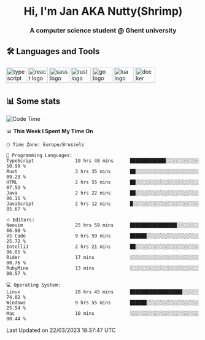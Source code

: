 <h1 align="center">Hi, I'm Jan AKA Nutty(Shrimp)</h1>
<h3 align="center">A computer science student @ Ghent university</h3>

<h2 align="left">🛠️ Languages and Tools</h2>

###

<div align="left">
  <img src="https://cdn.jsdelivr.net/gh/devicons/devicon/icons/typescript/typescript-original.svg" height="40" width="52" alt="typescript logo"  />
  <img src="https://cdn.jsdelivr.net/gh/devicons/devicon/icons/react/react-original.svg" height="40" width="52" alt="react logo"  />
  <img src="https://cdn.jsdelivr.net/gh/devicons/devicon/icons/sass/sass-original.svg" height="40" width="52" alt="sass logo"  />
  <img src="https://cdn.jsdelivr.net/gh/devicons/devicon/icons/rust/rust-plain.svg" height="40" width="52" alt="rust logo"  />
  <img src="https://cdn.jsdelivr.net/gh/devicons/devicon/icons/go/go-original.svg" height="40" width="52" alt="go logo"  />
  <img src="https://cdn.jsdelivr.net/gh/devicons/devicon/icons/lua/lua-original.svg" height="40" width="52" alt="lua logo"  />
  <img src="https://cdn.jsdelivr.net/gh/devicons/devicon/icons/docker/docker-original.svg" height="40" width="52" alt="docker logo"  />
</div>

<h2>📊 Some stats</h2>

<!--START_SECTION:waka-->
![Code Time](http://img.shields.io/badge/Code%20Time-2%2C863%20hrs%2049%20mins-blue)

📊 **This Week I Spent My Time On** 

```text
🕑︎ Time Zone: Europe/Brussels

💬 Programming Languages: 
TypeScript               19 hrs 48 mins      █████████████░░░░░░░░░░░░   50.99 % 
Rust                     3 hrs 35 mins       ██░░░░░░░░░░░░░░░░░░░░░░░   09.23 % 
HTML                     2 hrs 55 mins       ██░░░░░░░░░░░░░░░░░░░░░░░   07.53 % 
Java                     2 hrs 22 mins       ██░░░░░░░░░░░░░░░░░░░░░░░   06.11 % 
JavaScript               2 hrs 12 mins       █░░░░░░░░░░░░░░░░░░░░░░░░   05.67 % 

🔥 Editors: 
Neovim                   25 hrs 59 mins      █████████████████░░░░░░░░   66.90 % 
VS Code                  9 hrs 59 mins       ██████░░░░░░░░░░░░░░░░░░░   25.72 % 
IntelliJ                 2 hrs 21 mins       ██░░░░░░░░░░░░░░░░░░░░░░░   06.05 % 
Rider                    17 mins             ░░░░░░░░░░░░░░░░░░░░░░░░░   00.76 % 
RubyMine                 13 mins             ░░░░░░░░░░░░░░░░░░░░░░░░░   00.57 % 

💻 Operating System: 
Linux                    28 hrs 45 mins      ███████████████████░░░░░░   74.02 % 
Windows                  9 hrs 55 mins       ██████░░░░░░░░░░░░░░░░░░░   25.54 % 
Mac                      10 mins             ░░░░░░░░░░░░░░░░░░░░░░░░░   00.44 % 
```


 Last Updated on 22/03/2023 18:37:47 UTC
<!--END_SECTION:waka-->

